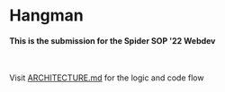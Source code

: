 # Hangman

#### This is the submission for the **Spider SOP '22 Webdev**

</br>

Visit [ARCHITECTURE.md](./ARCHITECTURE.md) for the logic and code flow
